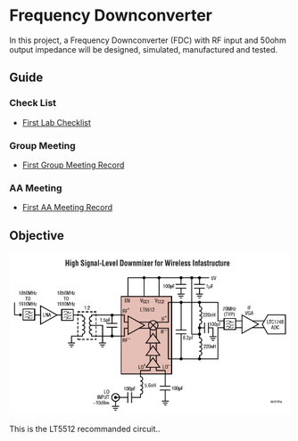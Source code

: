 # Frequency Downconverter

In this project, a Frequency Downconverter (FDC) with RF input and 50ohm output impedance will be designed, simulated, manufactured and tested.

## Guide
### Check List
 - [First Lab Checklist](checklist/first_lab.md)

### Group Meeting
 - [First Group Meeting Record](groupmeeting/first_meeting.md)

### AA Meeting
 - [First AA Meeting Record](aameeting/first_meeting.md)


## Objective

![LT5512_circuit](img/LT5512_circuit.png)

This is the LT5512 recommanded circuit..
